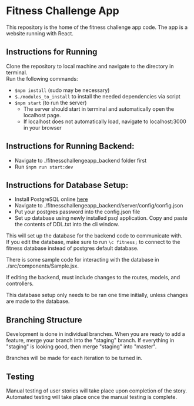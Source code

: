# Fitness Challenge App
This repository is the home of the fitness challenge app code. The app is a website running with React.

## Instructions for Running
Clone the repository to local machine and navigate to the directory in terminal.  
Run the following commands:
- `$npm install` (sudo may be necessary)
- `$./modules_to_install` to install the needed dependencies via script
- `$npm start` (to run the server)
	- The server should start in terminal and automatically open the localhost page.
	- If localhost does not automatically load, navigate to localhost:3000 in your browser

## Instructions for Running Backend:
- Navigate to ./fitnesschallengeapp_backend folder first
- Run `$npm run start:dev`

## Instructions for Database Setup:
- Install PostgreSQL online [here](https://www.postgresql.org/download/)
- Navigate to ./fitnesschallengeapp_backend/server/config/config.json
- Put your postgres password into the config.json file
- Set up database using newly installed psql application. Copy and paste the contents of DDL.txt into the cli window.

This will set up the database for the backend code to communicate with.  
If you edit the database, make sure to run `\c fitness;` to connect to the fitness database instead of postgres default database.

There is some sample code for interacting with the database in ./src/components/Sample.jsx.

If editing the backend, must include changes to the routes, models, and controllers.

This database setup only needs to be ran one time initially, unless changes are made to the database.

## Branching Structure
Development is done in individual branches. When you are ready to add a feature, merge your branch into the "staging" branch. If everything in "staging" is looking good, then merge "staging" into "master".

Branches will be made for each iteration to be turned in.

## Testing
Manual testing of user stories will take place upon completion of the story. Automated testing will take place once the manual testing is complete. 
